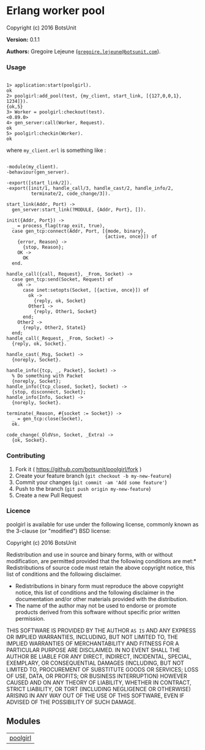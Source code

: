 

# Erlang worker pool #

Copyright (c) 2016 BotsUnit

__Version:__ 0.1.1

__Authors:__ Gregoire Lejeune ([`gregoire.lejeune@botsunit.com`](mailto:gregoire.lejeune@botsunit.com)).


### Usage ###

```

1> application:start(poolgirl).
ok
2> poolgirl:add_pool(test, {my_client, start_link, [{127,0,0,1}, 1234]}).
{ok,5}
3> Worker = poolgirl:checkout(test).
<0.89.0>
4> gen_server:call(Worker, Request).
ok
5> poolgirl:checkin(Worker).
ok

```

where `my_client.erl` is something like :

```

-module(my_client).
-behaviour(gen_server).

-export([start_link/2]).
-export([init/1, handle_call/3, handle_cast/2, handle_info/2,
         terminate/2, code_change/3]).

start_link(Addr, Port) ->
  gen_server:start_link(?MODULE, {Addr, Port}, []).

init({Addr, Port}) ->
  _ = process_flag(trap_exit, true),
  case gen_tcp:connect(Addr, Port, [{mode, binary},
                                    {active, once}]) of
    {error, Reason} ->
      {stop, Reason};
    OK ->
      OK
  end.

handle_call({call, Request}, _From, Socket) ->
  case gen_tcp:send(Socket, Request) of
    ok ->
      case inet:setopts(Socket, [{active, once}]) of
        ok ->
          {reply, ok, Socket}
        Other1 ->
          {reply, Other1, Socket}
      end;
    Other2 ->
      {reply, Other2, State1}
  end;
handle_call(_Request, _From, Socket) ->
  {reply, ok, Socket}.

handle_cast(_Msg, Socket) ->
  {noreply, Socket}.

handle_info({tcp, _, Packet}, Socket) ->
  % Do something with Packet
  {noreply, Socket};
handle_info({tcp_closed, Socket}, Socket) ->
  {stop, disconnect, Socket};
handle_info(Info, Socket) ->
  {noreply, Socket}.

terminate(_Reason, #{socket := Socket}) ->
  _ = gen_tcp:close(Socket),
  ok.

code_change(_OldVsn, Socket, _Extra) ->
  {ok, Socket}.
```


### Contributing ###
1. Fork it ( https://github.com/botsunit/poolgirl/fork )
1. Create your feature branch (`git checkout -b my-new-feature`)
1. Commit your changes (`git commit -am 'Add some feature'`)
1. Push to the branch (`git push origin my-new-feature`)
1. Create a new Pull Request



### Licence ###

poolgirl is available for use under the following license, commonly known as the 3-clause (or "modified") BSD license:

Copyright (c) 2016 BotsUnit<br />

Redistribution and use in source and binary forms, with or without modification, are permitted provided that the following conditions are met:* Redistributions of source code must retain the above copyright notice, this list of conditions and the following disclaimer.
* Redistributions in binary form must reproduce the above copyright notice, this list of conditions and the following disclaimer in the documentation and/or other materials provided with the distribution.
* The name of the author may not be used to endorse or promote products derived from this software without specific prior written permission.



THIS SOFTWARE IS PROVIDED BY THE AUTHOR `AS IS` AND ANY EXPRESS OR IMPLIED WARRANTIES, INCLUDING, BUT NOT LIMITED TO, THE IMPLIED WARRANTIES OF MERCHANTABILITY AND FITNESS FOR A PARTICULAR PURPOSE ARE DISCLAIMED. IN NO EVENT SHALL THE AUTHOR BE LIABLE FOR ANY DIRECT, INDIRECT, INCIDENTAL, SPECIAL, EXEMPLARY, OR CONSEQUENTIAL DAMAGES (INCLUDING, BUT NOT LIMITED TO, PROCUREMENT OF SUBSTITUTE GOODS OR SERVICES; LOSS OF USE, DATA, OR PROFITS; OR BUSINESS INTERRUPTION) HOWEVER CAUSED AND ON ANY THEORY OF LIABILITY, WHETHER IN CONTRACT, STRICT LIABILITY, OR TORT (INCLUDING NEGLIGENCE OR OTHERWISE) ARISING IN ANY WAY OUT OF THE USE OF THIS SOFTWARE, EVEN IF ADVISED OF THE POSSIBILITY OF SUCH DAMAGE.


## Modules ##


<table width="100%" border="0" summary="list of modules">
<tr><td><a href="https://github.com/botsunit/poolgirl/blob/master/doc/poolgirl.md" class="module">poolgirl</a></td></tr></table>

